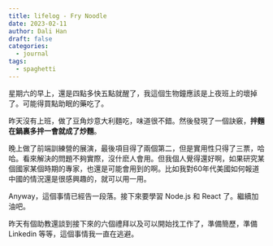 ```yaml
---
title: lifelog - Fry Noodle
date: 2023-02-11
author: Dali Han
draft: false
categories:
  - journal
tags:
  - spaghetti
---
```


星期六的早上，還是四點多快五點就醒了，我這個生物鐘應該是上夜班上的壞掉了。可能得買點助眠的藥吃了。

昨天沒有上班，做了豆角炒意大利麵吃，味道很不錯。然後發現了一個訣竅，**拌麵在鍋裏多拌一會就成了炒麵**。

晚上做了前端訓練營的展演，最後項目得了兩個第二，但是實用性只得了三票，哈哈。看來解決的問題不夠實際，沒什麽人會用。但我個人覺得還好啊，如果研究某個國家某個時期的專家，也還是可能會用到的啊。比如我對60年代美國如何報道中國的情況還是很感興趣的，就可以用一用。

Anyway，這個事情已經告一段落。接下來要學習 Node.js 和 React 了。繼續加油吧。

昨天有個助教還談到接下來的六個禮拜以及可以開始找工作了，準備簡歷，準備 Linkedin 等等，這個事情我一直在逃避。